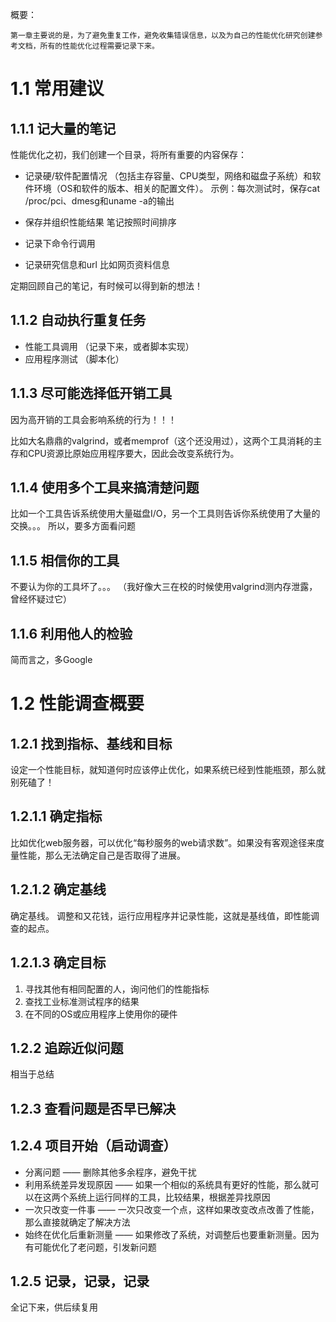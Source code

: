 
概要：

    第一章主要说的是，为了避免重复工作，避免收集错误信息，以及为自己的性能优化研究创建参考文档，所有的性能优化过程需要记录下来。
    
# 1.1 常用建议

## 1.1.1 记大量的笔记

性能优化之初，我们创建一个目录，将所有重要的内容保存：
    
- 记录硬/软件配置情况 （包括主存容量、CPU类型，网络和磁盘子系统）和软件环境（OS和软件的版本、相关的配置文件）。
      示例：每次测试时，保存cat /proc/pci、dmesg和uname -a的输出
      
- 保存并组织性能结果 笔记按照时间排序 
- 记录下命令行调用
- 记录研究信息和url 比如网页资料信息
    
定期回顾自己的笔记，有时候可以得到新的想法！




## 1.1.2 自动执行重复任务

    
- 性能工具调用   （记录下来，或者脚本实现）
- 应用程序测试   （脚本化）
    
    
## 1.1.3 尽可能选择低开销工具

因为高开销的工具会影响系统的行为！！！  

比如大名鼎鼎的valgrind，或者memprof（这个还没用过），这两个工具消耗的主存和CPU资源比原始应用程序要大，因此会改变系统行为。


## 1.1.4 使用多个工具来搞清楚问题

比如一个工具告诉系统使用大量磁盘I/O，另一个工具则告诉你系统使用了大量的交换。。。 所以，要多方面看问题

## 1.1.5 相信你的工具

不要认为你的工具坏了。。。 （我好像大三在校的时候使用valgrind测内存泄露，曾经怀疑过它）

## 1.1.6 利用他人的检验

简而言之，多Google

# 1.2 性能调查概要

## 1.2.1 找到指标、基线和目标

设定一个性能目标，就知道何时应该停止优化，如果系统已经到性能瓶颈，那么就别死磕了！

## 1.2.1.1 确定指标

比如优化web服务器，可以优化“每秒服务的web请求数”。如果没有客观途径来度量性能，那么无法确定自己是否取得了进展。

## 1.2.1.2 确定基线 

确定基线。 调整和又花钱，运行应用程序并记录性能，这就是基线值，即性能调查的起点。

## 1.2.1.3 确定目标

1. 寻找其他有相同配置的人，询问他们的性能指标
2. 查找工业标准测试程序的结果
3. 在不同的OS或应用程序上使用你的硬件

## 1.2.2 追踪近似问题

相当于总结

## 1.2.3 查看问题是否早已解决

## 1.2.4 项目开始（启动调查）

- 分离问题  —— 删除其他多余程序，避免干扰
- 利用系统差异发现原因  —— 如果一个相似的系统具有更好的性能，那么就可以在这两个系统上运行同样的工具，比较结果，根据差异找原因
- 一次只改变一件事    —— 一次只改变一个点，这样如果改变改点改善了性能，那么直接就确定了解决方法
- 始终在优化后重新测量  ——  如果修改了系统，对调整后也要重新测量。因为有可能优化了老问题，引发新问题

## 1.2.5 记录，记录，记录

全记下来，供后续复用


 



